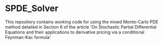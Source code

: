 # SPDE_Solver
This repository contains working code for using the mixed Monte-Carlo PDE method detailed in Section 6 of the article 'On Stochastic Partial Differential Equations and their applications to derivative pricing via a conditional Feynman-Kac formula'
